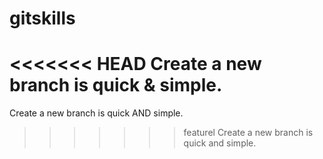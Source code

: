 # gitskills
<<<<<<< HEAD
Create a new branch is quick & simple.
=======
Create a new branch is quick AND simple.
>>>>>>> featurel
Create a new branch is quick and simple.
